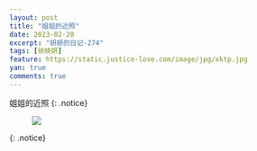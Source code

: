 ```yaml
---
layout: post
title: "姐姐的近照"
date: 2023-02-20
excerpt: "妍妍的日记-274"
tags: [徐晓妍]
feature: https://static.justice-love.com/image/jpg/xktp.jpg
yan: true
comments: true
---
```

姐姐的近照
{: .notice}
<figure>
    <img src="{{ site.staticUrl }}/yanyan/image/jiejiebuxingjiewan.JPG" />
</figure>
{: .notice}
